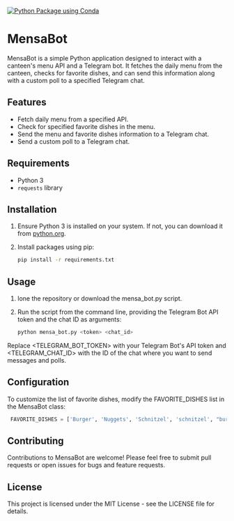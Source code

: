 [![Python Package using Conda](https://github.com/TomHrm/Mensa-Bot/actions/workflows/python-package-conda.yml/badge.svg)](https://github.com/TomHrm/Mensa-Bot/actions/workflows/python-package-conda.yml)
# MensaBot

MensaBot is a simple Python application designed to interact with a canteen's menu API and a Telegram bot. It fetches the daily menu from the canteen, checks for favorite dishes, and can send this information along with a custom poll to a specified Telegram chat.

## Features

- Fetch daily menu from a specified API.
- Check for specified favorite dishes in the menu.
- Send the menu and favorite dishes information to a Telegram chat.
- Send a custom poll to a Telegram chat.

## Requirements

- Python 3
- `requests` library

## Installation

1. Ensure Python 3 is installed on your system. If not, you can download it from [python.org](https://www.python.org/downloads/).

2. Install packages  using pip:

   ```bash
   pip install -r requirements.txt
    ```
## Usage 
1. lone the repository or download the mensa_bot.py script.
2. Run the script from the command line, providing the Telegram Bot API token and the chat ID as arguments:

   ```bash
   python mensa_bot.py <token> <chat_id>
   ```
Replace <TELEGRAM_BOT_TOKEN> with your Telegram Bot's API token and <TELEGRAM_CHAT_ID> with the ID of the chat where you want to send messages and polls.

## Configuration
To customize the list of favorite dishes, modify the FAVORITE_DISHES list in the MensaBot class:

   ```python
    FAVORITE_DISHES = ['Burger', 'Nuggets', 'Schnitzel', 'schnitzel', "burger"]
   ```


## Contributing

Contributions to MensaBot are welcome! Please feel free to submit pull requests or open issues for bugs and feature requests.

## License

This project is licensed under the MIT License - see the LICENSE file for details.

